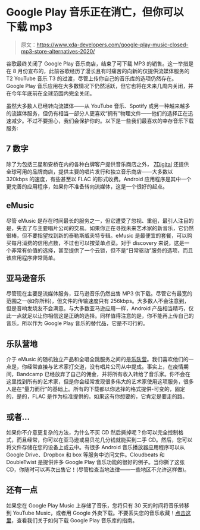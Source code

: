 # Google Play 音乐正在消亡，但你可以下载 mp3

> 原文：<https://www.xda-developers.com/google-play-music-closed-mp3-store-alternatives-2020/>

谷歌最终关闭了 Google Play 音乐商店，结束了可下载 MP3 的销售。这一举措是在 8 月份宣布的，此前谷歌经历了漫长且有时痛苦的向新的仅提供流媒体服务的 T2 YouTube 音乐 T3 的过渡，尽管上传你自己的音乐库的选项仍然存在。Google Play 音乐应用在大多数情况下仍然活跃，但它也将在未来几周内关闭，并在今年年底前在全球范围内完全关闭。

虽然大多数人已经转向流媒体——从 YouTube 音乐、Spotify 或另一种越来越多的流媒体服务，但仍有相当一部分人更喜欢“拥有”物理文件——他们的选择正在迅速减少。不过不要担心，我们会保护你的。以下是一些我们最喜欢的幸存音乐下载服务:

## 7 数字

除了为包括三星和安桥在内的各种白牌客户提供音乐商店之外， [7Digital](http://www.7digital.com) 还提供全球可用的品牌商店，提供主要的唱片发行和独立音乐商店——大多数以 320kbps 的速度，有些甚至以 FLAC 的形式收费。Android 应用程序是其中一个更完善的应用程序，如果你不准备转向流媒体，这是一个很好的起点。

## eMusic

尽管 eMusic 是存在时间最长的服务之一，但它遭受了忽视、重组，最引人注目的是，失去了与主要唱片公司的交易。如果你正在寻找未来艺术家的新音乐，它仍然很棒，但不要指望找到新的泰勒斯威夫特专辑。eMusic 是最便宜的套餐，可以购买每月消费的信用点数，不过也可以按菜单点菜。对于 discovery 来说，这是一个非常有价值的选择，甚至提供了一个云锁，但不是“日常驱动”服务的选项，而且该应用程序非常简单。

## 亚马逊音乐

尽管现在主要是流媒体服务，亚马逊音乐仍然出售 MP3 供下载。尽管它有最宽的范围之一(如你所料)，但文件的传输速度只有 256kbps。大多数人不会注意到，但是音响发烧友不会满意。与大多数亚马逊应用一样，Android 产品相当精巧，仅此一点就足以让你相信这是正确的选择。同样值得注意的是，你不能再上传自己的音乐，所以作为 Google Play 音乐的替代品，它是不可行的。

## 乐队营地

介于 eMusic 的随机独立产品和全唱全跳服务之间的是[乐队营](http://www.bandcamp.com)。我们喜欢他们的一点是，你经常直接与艺术家打交道，没有唱片公司从中提成。事实上，在疫情期间，Bandcamp 已经放弃了自己的佣金，并将所有收入转给了音乐家。你不会在这里找到所有的艺术家，但是你会经常发现很多伟大的艺术家使用这项服务，很多人是在“量力而行”的基础上。所有的下载都以你选择的格式提供-可变的，固定的，是的，FLAC 是作为标准提供的。如果这有你想要的，它肯定是要走的路。

## 或者…

如果你不介意更复杂的方法，为什么不买 CD 然后撕掉呢？你可以完全控制格式，而且经常，你可以在亚马逊或易贝花几分钱就能买到二手 CD。然后，您可以将文件存储在您的设备上或云中。有很多 Android 音乐播放器应用程序可以从 Google Drive、Dropbox 和 box 等服务中访问文件。Cloudbeats 和 DoubleTwist 是提供许多 Google Play 音乐功能的很好的例子。当你撕了这张 CD，你随时可以再次出售它！(尽管检查当地法律——一些地区不允许这样做)。

## 还有一点

如果您在 Google Play Music 上存储了音乐，您将只有 30 天的时间将音乐转移到 YouTube Music，或者用 Google 外卖下载。不要丢失您的音乐收藏！[点击这里](https://www.xda-developers.com/download-google-play-music-library/)，查看我们关于如何下载 Google Play 音乐库的指南。